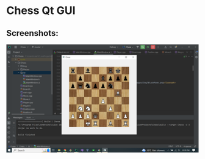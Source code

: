 # Chess Qt GUI

## Screenshots:

![Failed to load image](Screenshots/readmeimg1.png "Mikhail Tal-Alexander Koblents,1957")